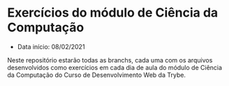 # Exercícios do módulo de Ciência da Computação

- Data início: 08/02/2021

Neste repositório estarão todas as branchs, cada uma com os arquivos desenvolvidos como exercícios em cada dia de aula do módulo de Ciência da Computação do Curso de Desenvolvimento Web da Trybe.
